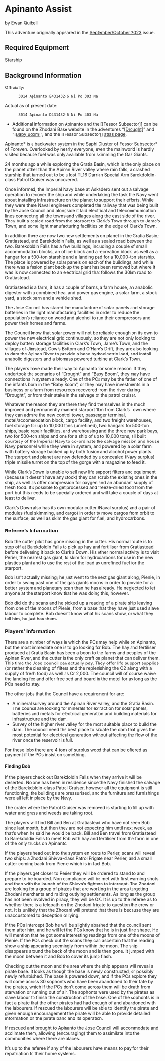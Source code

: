 # Apinanto Assist

by Ewan Quibell

This adventure originally appeared in the [September/October 2023](https://www.freelancetraveller.com/magazine/2023-0910/index.html) issue.

## Required Equipment
Starship

## Background Information

Officially:

          3014 Apinanto E431432-6 Ni Po 303 Na

Actual as of present date:

          3014 Apinanto D431432-6 Ni Po 403 Na

* Additional information on Apinanto and the [[Fessor Subsector]] can be found on the Zhodani Base website in the adventures “[[Drought]](https://zhodani.space/2010/10/07/drought/)” and “[[Baby Boom]](https://zhodani.space/2011/10/24/baby-boom/)”, and the [[Fessor Subsector]] [atlas page](https://zhodani.space/data/foreven/fessor/fessor.html).

Apinanto* is a backwater system in the Saphi Cluster of Fessor Subsector* of Foreven. Overlooked by nearly everyone, even the mainworld is hardly visited because fuel was only available from skimming the Gas Giants.

24 months ago a while exploring the Gratia Basin, which is the only place on the planet other than the Apinan River valley where rain falls, a crashed starship that turned out to be a lost TL16 Darrian Special Arm Barekdoldin-class Patrol Cruiser was uncovered.

Once informed, the Imperial Navy base at Askadero sent out a salvage operation to recover the ship and while undertaking the task the Navy went about installing infrastructure on the planet to support their efforts. While they were there Naval engineers completed the railway that was being built by the Jose Council and alongside it laid electrical and telecommunication lines connecting all the towns and villages along the east side of the river. They built a sealed road from the starport to Clark’s Town through to Jame’s Town, and some light manufacturing facilities on the edge of Clark’s Town.

In addition there are now two new settlements on planet in the Gratia Basin; Gratiastead, and Barekdoldin Falls, as well as a sealed road between the two. Barekdoldin Falls has a few buildings, including a couple of small accommodation blocks, an office block and a recreation block, as well as a hangar for a 500-ton starship and a landing pad for a 10,000-ton starship. The place is powered by solar panels on each of the buildings, and while there was a fusion plant back-up the plant has been removed but where it was is now connected to an electrical grid that follows the 30km road to Gratiastead.

Gratiastead is a farm, it has a couple of barns, a farm house, an anabolic digester with a combined heat and power gas engine, a solar farm, a stock yard, a stock barn and a vehicle shed.

The Jose Council has stared the manufacture of solar panels and storage batteries in the light manufacturing facilities in order to reduce the population’s reliance on wood and alcohol to run their compressors and power their homes and farms.

The Council know that solar power will not be reliable enough on its own to power the new electrical grid continuously, so they are not only looking to deploy battery storage facilities in Clark’s Town, Jame’s Town, and the villages of Jimstead, Cow’s Bottom and O’Hare’s Drift, they are also looking to dam the Apinan River to provide a base hydroelectric load, and install anabolic digesters and a biomass powered turbine at Clark’s Town.

The players have made their way to Apinanto for some reason. If they undertook the scenarios of “Drought” and “Baby Boom”, they may have connections in system already. One of the PCs may be the father of one of the infants born in the “Baby Boom”, or they may have investments in a business or a farm from resources recovered from the river during “Drought”, or from their stake in the salvage of the patrol cruiser.

Whatever the reason they are there they find themselves in the much improved and permanently manned starport 1km from Clark’s Town where they can admire the new control tower, passenger terminal, motel/accommodation block, cargo facility, and two freight warehouses, fuel storage for up to 10,000 tons (unrefined), two hangars for 500-ton ships, basic repair facilities, and warehousing and the three new park bays, two for 500-ton ships and one for a ship of up to 10,000 tons, all built courtesy of the Imperial Navy to co-ordinate the salvage mission and house Navy personnel while they were in system, and powered by a solar farm with battery storage backed up by both fusion and alcohol power plants. The starport and planet are now defended by a concealed (Navy surplus) triple missile turret on the top of the gorge with a magazine to feed it.

While Clark’s Down is unable to sell new life support filters and equipment (because it doesn’t have any stock) they can scrub the existing ones in the ship, as well as offer compression for oxygen and an abundant supply of fresh food. It’s possible to get processed and freeze-dried food from the port but this needs to be specially ordered and will take a couple of days at least to deliver.

Clark’s Down also has its own modular cutter (Naval surplus) and a pair of modules (fuel skimming, and cargo) in order to move cargos from orbit to the surface, as well as skim the gas giant for fuel, and hydrocarbons.

### Referee’s Information

Bob the cutter pilot has gone missing in the cutter. His normal route is to stop off at Barekdoldin Falls to pick up hay and fertiliser from Gratiastead before delivering it back to Clark’s Down. His other normal activity is to visit Perier, the nearest gas giant, to skim for hydrocarbons for use in the new plastics plant and to use the rest of the load as unrefined fuel for the starport.

Bob isn’t actually missing; he just went to the next gas giant along, Pienie, in order to swing past one of the gas giants moons in order to provide for a better system and planetary scan than he has already. He neglected to let anyone at the starport know that he was doing this, however.

Bob did do the scans and he picked up a reading of a pirate ship leaving from one of the moons of Pienie, from a base that they have just used slave labour to complete. Bob doesn’t know what his scans show, or what they tell him, he just has them.

### Players’ Information

There are a number of ways in which the PCs may help while on Apinanto, but the most immediate one is to go looking for Bob. The hay and fertiliser produced at Gratia Basin has been a boon to the farms and peoples of the Apinan River, and the cutter is the only craft on planet that can deliver them. This time the Jose council can actually pay. They offer life support supplies (or rather the cleaning of filters and the replenishing the O2 along with a supply of fresh food) as well as Cr 2,000. The council will of course waive the landing fee and offer free bed and board in the motel for as long as the PCs need to stay.

The other jobs that the Council have a requirement for are:

- A mineral survey around the Apinan River valley, and the Gratia Basin. The council are looking for minerals for extraction for solar panels, batteries and metals for electrical generation and building materials for infrastructure and the dam.
- Survey of the higher river valley for the most suitable place to build the dam. The council need the best place to situate the dam that gives the most potential for electrical generation without affecting the flow of the river once the reservoir is full.

For these jobs there are 4 tons of surplus wood that can be offered as payment if the PCs insist on something.

#### Finding Bob

If the players check out Barekdoldin Falls when they arrive it will be deserted. No one has been in residence since the Navy finished the salvage of the Barekdoldin-class Patrol Cruiser, however all the equipment is still functioning, the buildings are pressurised, and the furniture and furnishings were all left in place by the Navy.

The crater where the Patrol Cruiser was removed is starting to fill up with water and grass and weeds are taking root.

The players will find Bill and Ben at Gratiastead who have not seen Bob since last month, but then they are not expecting him until next week, as that’s when he said he would be back. Bill and Ben travel from Gratiastead to Barekdoldin Falls to meet Bob with hay and fertiliser from the farm in one of the only trucks on Apinanto.

If the players head out into the system en route to Perier, scans will reveal two ships: a Zhodani Shivva-class Patrol Frigate near Perier, and a small cutter coming back from Pienie which is in fact Bob.

If the players get closer to Perier they will be ordered to stand to and prepare to be boarded. Non compliance will be met with first warning shots and then with the launch of the Shivva’s fighters to intercept. The Zhodani are looking for a group of pirates that are working in the area targeting Zhodani merchants and raiding outlying settlements. As long as the group has not been involved in piracy, they will be OK. It is up to the referee as to whether there is a telepath on the Zhodani frigate to question the crew or not. It is unlikely that the Zhodani will pretend that there is because they are unaccustomed to deception or lying.

If the PCs intercept Bob he will be slightly abashed that the council sent them after him, and he will let the PCs know that he is in just fine shape. He will mention that he got some interesting readings from one of the moons of Pienie. If the PCs check out the scans they can ascertain that the reading show a ship appearing seemingly from within the moon. The ship disappears around the back of the moon and is then gone. It jumped with the moon between it and Bob to cover its jump flash.

Checking out the moon and the area where the ship appears will reveal a pirate base. It looks as though the base is newly constructed, or possibly newly refurbished. The base is powered down, and if the PCs explore they will come across 30 sophonts who have been abandoned to their fate by the pirates, which if the PCs don’t come across them will be death from starvation or running out of air. The sophonts were used by the pirates as slave labour to finish the construction of the base. One of the sophonts is in fact a pirate that the other pirates had had enough of and abandoned with the labourers. If rescued the labourers will be able to identify the pirate and given enough encouragement the pirate will be able to provide detailed information on the pirate band and its operation.

If rescued and brought to Apinanto the Jose Council will accommodate and acclimate them, allowing (encouraging) them to assimilate into the communities where there are places.

It’s up to the referee if any of the labourers have means to pay for their repatriation to their home systems.